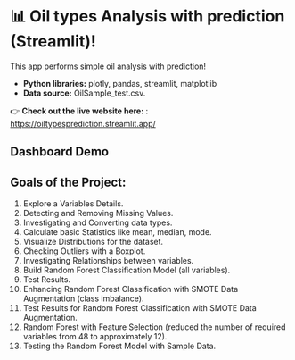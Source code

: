 # 📊 Oil types Analysis with prediction (Streamlit)!

This app performs simple oil analysis with prediction!
* **Python libraries:** plotly, pandas, streamlit, matplotlib
* **Data source:** OilSample_test.csv.

👉 **Check out the live website here:** :
https://oiltypesprediction.streamlit.app/

## Dashboard Demo

## Goals of the Project:

1. Explore a Variables Details.
2. Detecting and Removing Missing Values.
3. Investigating and Converting data types.
4. Calculate basic Statistics like mean, median, mode. 
5. Visualize Distributions for the dataset.
6. Checking Outliers with a Boxplot.
7. Investigating Relationships between variables.
8. Build Random Forest Classification Model (all variables).
9. Test Results.
10. Enhancing Random Forest Classification with SMOTE Data Augmentation (class imbalance).
11. Test Results for Random Forest Classification with SMOTE Data Augmentation.
12. Random Forest with Feature Selection (reduced the number of required variables from 48 to approximately 12).
13. Testing the Random Forest Model with Sample Data.

